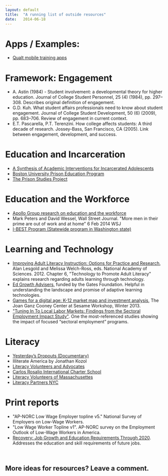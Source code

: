 ```yaml
---
layout: default
title:  "A running list of outside resources"
date:   2014-06-18
---
```


# Apps / Examples:
* [Qualt mobile training apps](http://www.qualt.com/)

# Framework: Engagement
* A. Astin (1984) - Student involvement: a developmental theory for higher education. Journal of College Student Personnel, 25 (4) (1984), pp. 297–308. Describes original definition of engagement. 
* G.D. Kuh. What student affairs professionals need to know about student engagement. Journal of College Student Development, 50 (6) (2009), pp. 683–706. Review of engagement in current context.
* E.T. Pascarella, P.T. Terenzini. How college affects students: A third decade of research. Jossey-Bass, San Francisco, CA (2005). Link between engagement, development, and success.

# Education and Incarceration
* [A Synthesis of Academic Interventions for Incarcerated Adolescents](http://rer.sagepub.com/content/84/1/3.abstract)
* [Boston University Prison Education Program](http://www.bu.edu/pep/)
* [The Prison Studies Project](http://prisonstudiesproject.org/)

# Education and the Workforce
* [Apollo Group research on education and the workforce](http://www.apollo.edu/workforce)
* Mark Peters and David Wessel, Wall Street Journal. "More men in their prime are out of work and at home" 6 Feb 2014 WSJ
* [I-BEST Program (Statewide program in Washington state)](http://sbctc.edu/college/e_integratedbasiceducationandskillstraining.aspx)

# Learning and Technology
* [Improving Adult Literacy Instruction: Options for Practice and Research](http://www.nap.edu/openbook.php?record_id=13242&page=162), Alan Lesgold and Melissa Welch-Ross, eds. National Academy of Sciences. 2012. Chapter 6, "Technology to Promote Adult Literacy" explains research regarding adults learning through technology.
* [Ed Growth Advisers](http://edgrowthadvisors.com/research/), funded by the Gates Foundation. Helpful in understanding the landscape and promise of adaptive learning technologies.
* [Games for a digital age: K-12 market map and investment analysis](http://www.joanganzcooneycenter.org/publication/games-for-a-digital-age/), The Joan Ganz Cooney Center at Sesame Workshop, Winter 2013.
* ["Tuning In To Local Labor Markets: Findings from the Sectoral Employment Impact Study"](http://www2.oaklandnet.com/oakca/groups/ceda/documents/report/dowd021455.pdf). One the most-referenced studies showing the impact of focused “sectoral employment” programs.
 
# Literacy
* [Yesterday’s Dropouts (Documentary)](http://breakingground.wamu.org/)
* Illiterate America by Jonathan Kozol
* [Literacy Volunteers and Advocates](http://www.lvanca.org/)
* [Carlos Rosalio International Charter School](http://www.carlosrosario.org/)
* [Literacy Volunteers of Massachusettes](http://www.lvm.org/)
* [Literacy Partners NYC](http://www.literacypartners.org/)

# Print reports 
* "AP-NORC Low Wage Employer topline v5." National Survey of Employers on Low-Wage Workers.
* "Low Wage Worker Topline v1". AP-NORC survey on the Employment Outlook of Low-Wage Workers in America.  
* [Recovery: Job Growth and Education Requirements Through 2020](http://cew.georgetown.edu/recovery2020/). Addresses the education and skill requirements of future jobs. 

<br/>
<h2> More ideas for resources? Leave a comment. </h2>
<div class="comments">
    <div class="fb-comments" data-href="{{site.url}}{{ site.baseurl }}{{ page.url }}" data-width="100%" data-numposts="5" data-colorscheme="light"></div>
</div>

<script>
(function(d, s, id) {
    var js, fjs = d.getElementsByTagName(s)[0];
    if (d.getElementById(id)) return;
    js = d.createElement(s); js.id = id;
    js.src = "//connect.facebook.net/en_US/sdk.js#xfbml=1&appId=486603034805006&version=v2.0";
    fjs.parentNode.insertBefore(js, fjs);
}(document, 'script', 'facebook-jssdk'));
</script>


